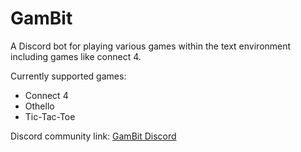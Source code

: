 # GamBit
A Discord bot for playing various games within the text environment including games like connect 4.

Currently supported games:
* Connect 4
* Othello
* Tic-Tac-Toe

Discord community link: [GamBit Discord](https://discord.gg/WYYYNjM)
